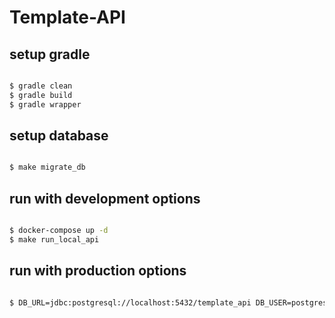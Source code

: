 # Template-API

## setup gradle

```sh

$ gradle clean
$ gradle build
$ gradle wrapper

```

## setup database

```sh

$ make migrate_db

```

## run with development options

```sh

$ docker-compose up -d
$ make run_local_api

```

## run with production options

```sh

$ DB_URL=jdbc:postgresql://localhost:5432/template_api DB_USER=postgres DB_PASSWORD=postgres RELEASE_VERSION=1.0.0 ./gradlew :api:bootRun --args='--spring.profiles.active=prod'

```
